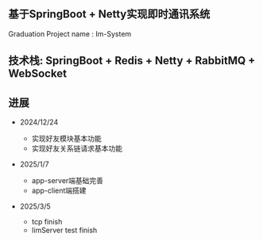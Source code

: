  
## 基于SpringBoot + Netty实现即时通讯系统

Graduation Project
name : Im-System

## 技术栈: SpringBoot + Redis + Netty + RabbitMQ + WebSocket


## 进展
* 2024/12/24
  * 实现好友模块基本功能
  * 实现好友关系链请求基本功能


* 2025/1/7
  * app-server端基础完善
  * app-client端搭建

* 2025/3/5
  * tcp finish
  * limServer test finish



